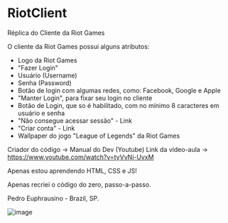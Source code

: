 # RiotClient
Réplica do Cliente da Riot Games

O cliente da Riot Games possui alguns atributos:

- Logo da Riot Games
- "Fazer Login"
- Usuário (Username)
- Senha (Password)
- Botão de login com algumas redes, como: Facebook, Google e Apple
- "Manter Login", para fixar seu login no cliente
- Botão de Login, que so é habilitado, com no mínimo 8 caracteres em usuário e senha
- "Não consegue acessar sessão" - Link
- "Criar conta" - Link
- Wallpaper do jogo "League of Legends" da Riot Games

Criador do código -> Manual do Dev (Youtube)
Link da vídeo-aula -> https://www.youtube.com/watch?v=tyVvNj-UvxM

Apenas estou aprendendo HTML, CSS e JS!

Apenas recriei o código do zero, passo-a-passo.

Pedro Euphrausino - Brazil, SP.

![image](https://github.com/PedroP20/RiotClient/assets/81338843/83756484-1060-4aa8-93d9-231203d9e969)
